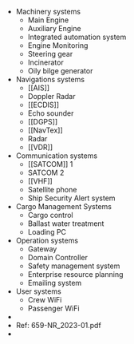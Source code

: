 - Machinery systems
	- Main Engine
	- Auxiliary Engine
	- Integrated automation system
	- Engine Monitoring
	- Steering gear
	- Incinerator
	- Oily bilge generator
- Navigations systems
	- [[AIS]]
	- Doppler Radar
	- [[ECDIS]]
	- Echo sounder
	- [[DGPS]]
	- [[NavTex]]
	- Radar
	- [[VDR]]
- Communication systems
	- [[SATCOM]] 1
	- SATCOM 2
	- [[VHF]]
	- Satellite phone
	- Ship Security Alert system
- Cargo Management Systems
	- Cargo control
	- Ballast water treatment
	- Loading PC
- Operation systems
	- Gateway
	- Domain Controller
	- Safety management system
	- Enterprise resource planning
	- Emailing system
- User systems
	- Crew WiFi
	- Passenger WiFi
-
- Ref: 659-NR_2023-01.pdf
-